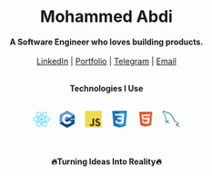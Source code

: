 <h1 align="center">Mohammed Abdi</h1>
<p align="center">
  <b>A Software Engineer who loves building products.</b><br/> <br/>
  <a href="https://www.linkedin.com/in/mohammed-abdi-tahir/" target="_blank">LinkedIn</a> |
  <a href="https://mohammedabdi.vercel.app/" target="_blank">Portfolio</a> |
  <a href="https://t.me/its_mamme" target="_blank">Telegram</a> |
  <a href="mailto:your.mohammedabdi.ta@gmail.com" target="_blank">Email</a>
  <br/><br/>
</p>

<div align="center">
<b>Technologies I Use</b><br/> <br/>
<p align="center">
  <img src="assets/library/react.svg" alt="React" height="30"/>
  &nbsp;&nbsp;
  <img src="assets/language/cplusplus.svg" alt="C++" height="30"/>
  &nbsp;&nbsp;
  <img src="assets/language/javascript.svg" alt="JavaScript" height="30"/>
  &nbsp;&nbsp;
  <img src="assets/language/css.svg" alt="CSS" height="30"/>
  &nbsp;&nbsp;
  <img src="assets/language/html.svg" alt="HTML" height="30"/>
  &nbsp;&nbsp;
  <img src="assets/database/mysql.svg" alt="MySQL" height="30"/>
</p>
<br/><br/><b>🔥Turning Ideas Into Reality🔥</b><br/>
</div>
